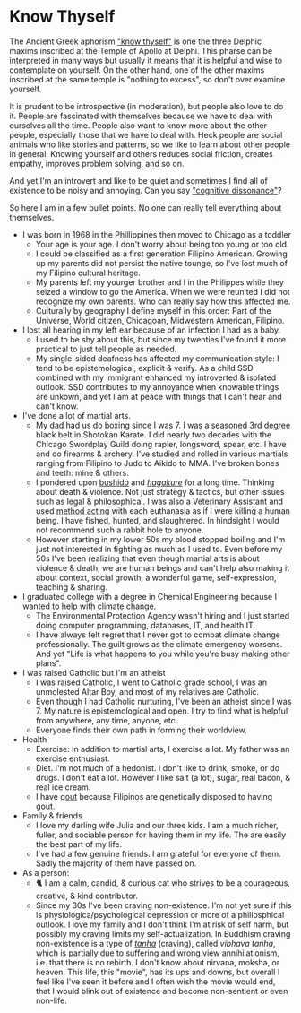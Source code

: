 # Know Thyself

The Ancient Greek aphorism ["know thyself"](https://en.wikipedia.org/wiki/Know_thyself) is one the three Delphic maxims inscribed at the Temple of Apollo at Delphi. This pharse can be interpreted in many ways but usually it means that it is helpful and wise to  contemplate on yourself. On the other hand, one of the other maxims inscribed at the same temple is "nothing to excess", so don't over examine yourself.

It is prudent to be introspective (in moderation), but people also love to do it. People are fascinated with themselves because we have to deal with ourselves all the time. People also want to know more about the other people, especially those that we have to deal with. Heck people are social animals who like stories and patterns, so we like to learn about other people in general. Knowing yourself and others reduces social friction, creates empathy, improves problem solving, and so on.

And yet I'm an introvert and like to be quiet and sometimes I find all of existence to be noisy and annoying. Can you say ["cognitive dissonance"](https://en.wikipedia.org/wiki/Cognitive_dissonance)?

So here I am in a few bullet points. No one can really tell everything about themselves.

- I was born in 1968 in the Phillippines then moved to Chicago as a toddler
    - Your age is your age. I don't worry about being too young or too old.
    - I could be classified as a first generation Filipino American. Growing up my parents did not persist the native tounge, so I've lost much of my Filipino cultural heritage.
    - My parents left my yourger brother and I in the Philippes while they seized a window to go the America. When we were reunited I did not recognize my own parents. Who can really say how this affected me.
    - Culturally by geography I define myself in this order: Part of the Universe, World citizen, Chicagoan, Midwestern American, Filipino.
- I lost all hearing in my left ear because of an infection I had as a baby.
    - I used to be shy about this, but since my twenties I've found it more practical to just tell people as needed.
    - My single-sided deafness has affected my communication style: I tend to be epistemological, explicit & verify. As a child SSD combined with my immigrant enhanced my introverted & isolated outlook. SSD contributes to my annoyance when knowable things are unkown, and yet I am at peace with things that I can't hear and can't know.
- I've done a lot of martial arts.
    - My dad had us do boxing since I was 7. I was a seasoned 3rd degree black belt in Shotokan Karate. I did nearly two decades with the Chicago Swordplay Guild doing rapier, longsword, spear, etc. I have and do firearms & archery. I've studied and rolled in various martials ranging from Filipino to Judo to Aikido to MMA. I've broken bones and teeth: mine & others.
    - I pondered upon [bushido](https://en.wikipedia.org/wiki/Bushido) and [*hagakure*](https://en.wikipedia.org/wiki/Hagakure) for a long time. Thinking about death & violence. Not just strategy & tactics, but other issues such as legal & philosophical. I was also a Veterinary Assistant and used [method acting](https://en.wikipedia.org/wiki/Method_acting) with each euthanasia as if I were killing a human being. I have fished, hunted, and slaughtered. In hindsight I would not recommend such a rabbit hole to anyone.
    - However starting in my lower 50s my blood stopped boiling and I'm just not interested in fighting as much as I used to. Even before my 50s I've been realizing that even though martial arts is about violence & death, we are human beings and can't help also making it about context, social growth, a wonderful game, self-expression, teaching & sharing.
- I graduated college with a degree in Chemical Engineering because I wanted to help with climate change.
    - The Environmental Protection Agency wasn't hiring and I just started doing computer programming, databases, IT, and health IT.
    - I have always felt regret that I never got to combat climate change professionally. The guilt grows as the climate emergency worsens. And yet "Life is what happens to you while you're busy making other plans".
- I was raised Catholic but I'm an atheist
    - I was raised Catholic, I went to Catholic grade school, I was an unmolested Altar Boy, and most of my relatives are Catholic.
    - Even though I had Catholic nurturing, I've been an atheist since I was 7. My nature is epistemological and open. I try to find what is helpful from anywhere, any time, anyone, etc.
    - Everyone finds their own path in forming their worldview.
- Health
    - Exercise: In addition to martial arts, I exercise a lot. My father was an exercise enthusiast.
    - Diet. I'm not much of a hedonist. I don't like to drink, smoke, or do drugs. I don't eat a lot. However I like salt (a lot), sugar, real bacon, & real ice cream.
    - I have [gout](https://en.wikipedia.org/wiki/Gout) because Filipinos are genetically disposed to having gout.
- Family & friends
    - I love my darling wife Julia and our three kids. I am a much richer, fuller, and sociable person for having them in my life. The are easily the best part of my life.
    - I've had a few genuine friends. I am grateful for everyone of them. Sadly the majority of them have passed on.
- As a person:
    - 🐈 I am a calm, candid, & curious cat who strives to be a courageous, creative, & kind contributor.
    - Since my 30s I've been craving non-existence. I'm not yet sure if this is physiologica/psychological depression or more of a philiosphical outlook. I love my family and I don't think I'm at risk of self harm, but possibly my craving limits my self-actualization. In Buddhism craving non-existence is a type of [_tanha_](https://en.wikipedia.org/wiki/Ta%E1%B9%87h%C4%81) (craving), called _vibhava tanha_, which is partially due to suffering and wrong view annihilationism, i.e. that there is no rebirth. I don't know about nirvana, moksha, or heaven. This life, this "movie", has its ups and downs, but overall I feel like I've seen it before and I often wish the movie would end, that I would blink out of existence and become non-sentient or even non-life.
